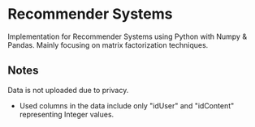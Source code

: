 # Recommender Systems

Implementation for Recommender Systems using Python with Numpy & Pandas. Mainly focusing on matrix factorization techniques.

## Notes

Data is not uploaded due to privacy.

- Used columns in the data include only "idUser" and "idContent" representing Integer values.